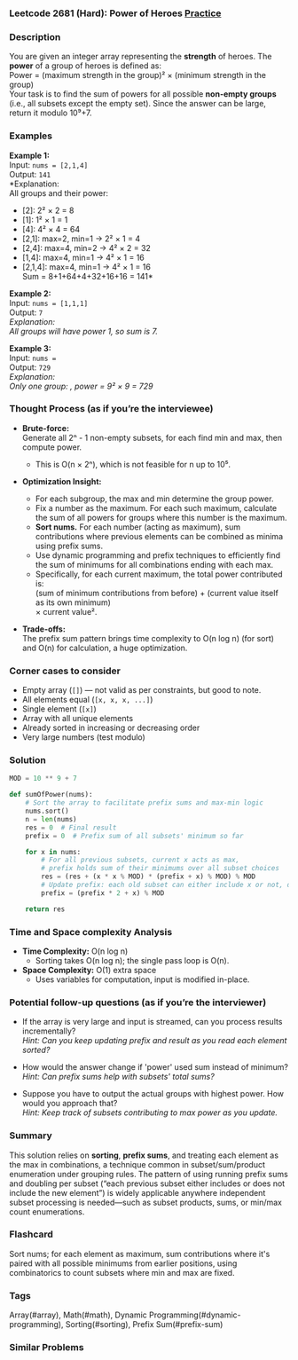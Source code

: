 ### Leetcode 2681 (Hard): Power of Heroes [Practice](https://leetcode.com/problems/power-of-heroes)

### Description  
You are given an integer array representing the **strength** of heroes. The **power** of a group of heroes is defined as:  
Power = (maximum strength in the group)² × (minimum strength in the group)  
Your task is to find the sum of powers for all possible **non-empty groups** (i.e., all subsets except the empty set). Since the answer can be large, return it modulo 10⁹+7.

### Examples  

**Example 1:**  
Input: `nums = [2,1,4]`  
Output: `141`  
*Explanation:  
All groups and their power:  
  - [2]: 2² × 2 = 8  
  - [1]: 1² × 1 = 1  
  - [4]: 4² × 4 = 64  
  - [2,1]: max=2, min=1 → 2² × 1 = 4  
  - [2,4]: max=4, min=2 → 4² × 2 = 32  
  - [1,4]: max=4, min=1 → 4² × 1 = 16  
  - [2,1,4]: max=4, min=1 → 4² × 1 = 16  
Sum = 8+1+64+4+32+16+16 = 141*

**Example 2:**  
Input: `nums = [1,1,1]`  
Output: `7`  
*Explanation:  
All groups will have power 1, so sum is 7.*

**Example 3:**  
Input: `nums = `  
Output: `729`  
*Explanation:  
Only one group: , power = 9² × 9 = 729*

### Thought Process (as if you’re the interviewee)  
- **Brute-force:**  
  Generate all 2ⁿ - 1 non-empty subsets, for each find min and max, then compute power.  
  - This is O(n × 2ⁿ), which is not feasible for n up to 10⁵.

- **Optimization Insight:**  
  - For each subgroup, the max and min determine the group power.  
  - Fix a number as the maximum. For each such maximum, calculate the sum of all powers for groups where this number is the maximum.
  - **Sort nums.** For each number (acting as maximum), sum contributions where previous elements can be combined as minima using prefix sums.
  - Use dynamic programming and prefix techniques to efficiently find the sum of minimums for all combinations ending with each max.
  - Specifically, for each current maximum, the total power contributed is:  
    (sum of minimum contributions from before) + (current value itself as its own minimum)  
    × current value².

- **Trade-offs:**  
  The prefix sum pattern brings time complexity to O(n log n) (for sort) and O(n) for calculation, a huge optimization.

### Corner cases to consider  
- Empty array (`[]`) — not valid as per constraints, but good to note.
- All elements equal (`[x, x, x, ...]`)
- Single element (`[x]`)
- Array with all unique elements  
- Already sorted in increasing or decreasing order  
- Very large numbers (test modulo)

### Solution

```python
MOD = 10 ** 9 + 7

def sumOfPower(nums):
    # Sort the array to facilitate prefix sums and max-min logic
    nums.sort()
    n = len(nums)
    res = 0  # Final result
    prefix = 0  # Prefix sum of all subsets' minimum so far

    for x in nums:
        # For all previous subsets, current x acts as max, 
        # prefix holds sum of their minimums over all subset choices
        res = (res + (x * x % MOD) * (prefix + x) % MOD) % MOD
        # Update prefix: each old subset can either include x or not, doubling the count
        prefix = (prefix * 2 + x) % MOD

    return res
```

### Time and Space complexity Analysis  

- **Time Complexity:** O(n log n)  
  - Sorting takes O(n log n); the single pass loop is O(n).
- **Space Complexity:** O(1) extra space  
  - Uses variables for computation, input is modified in-place.

### Potential follow-up questions (as if you’re the interviewer)  

- If the array is very large and input is streamed, can you process results incrementally?  
  *Hint: Can you keep updating prefix and result as you read each element sorted?*

- How would the answer change if 'power' used sum instead of minimum?  
  *Hint: Can prefix sums help with subsets' total sums?*

- Suppose you have to output the actual groups with highest power. How would you approach that?  
  *Hint: Keep track of subsets contributing to max power as you update.*

### Summary
This solution relies on **sorting**, **prefix sums**, and treating each element as the max in combinations, a technique common in subset/sum/product enumeration under grouping rules. The pattern of using running prefix sums and doubling per subset (“each previous subset either includes or does not include the new element”) is widely applicable anywhere independent subset processing is needed—such as subset products, sums, or min/max count enumerations.


### Flashcard
Sort nums; for each element as maximum, sum contributions where it's paired with all possible minimums from earlier positions, using combinatorics to count subsets where min and max are fixed.

### Tags
Array(#array), Math(#math), Dynamic Programming(#dynamic-programming), Sorting(#sorting), Prefix Sum(#prefix-sum)

### Similar Problems
